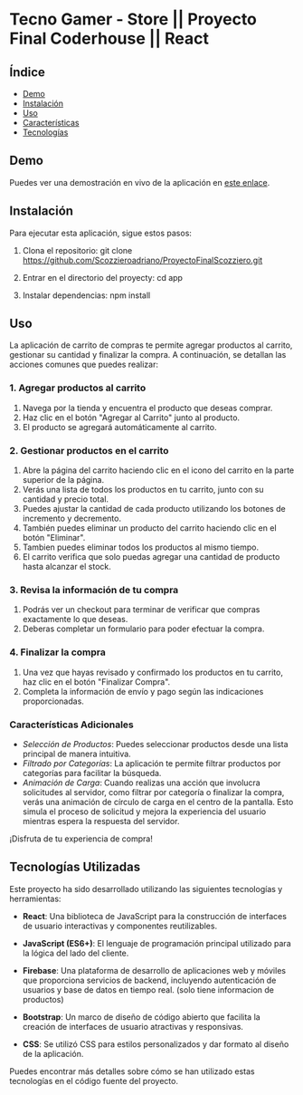 # Tecno Gamer - Store || Proyecto Final Coderhouse || React

## Índice

- [Demo](#demo)
- [Instalación](#instalación)
- [Uso](#uso)
- [Características](#características)
- [Tecnologías](#tecnologías-utilizadas)

## Demo
Puedes ver una demostración en vivo de la aplicación en [este enlace](https://mega.nz/file/NsdgDDZQ#N4Nnisoyzuofu5wyzOtnnWGGxuttzmO2Gi8MAZmdfiM).

## Instalación
Para ejecutar esta aplicación, sigue estos pasos:

1. Clona el repositorio:
    git clone https://github.com/Scozzieroadriano/ProyectoFinalScozziero.git

2. Entrar en el directorio del proyecty:
    cd app

3. Instalar dependencias:
    npm install


## Uso

La aplicación de carrito de compras te permite agregar productos al carrito, gestionar su cantidad y finalizar la compra. A continuación, se detallan las acciones comunes que puedes realizar:

### 1. Agregar productos al carrito

1. Navega por la tienda y encuentra el producto que deseas comprar.
2. Haz clic en el botón "Agregar al Carrito" junto al producto.
3. El producto se agregará automáticamente al carrito.

### 2. Gestionar productos en el carrito

1. Abre la página del carrito haciendo clic en el icono del carrito en la parte superior de la página.
2. Verás una lista de todos los productos en tu carrito, junto con su cantidad y precio total.
3. Puedes ajustar la cantidad de cada producto utilizando los botones de incremento y decremento.
4. También puedes eliminar un producto del carrito haciendo clic en el botón "Eliminar".
5. Tambien puedes eliminar todos los productos al mismo tiempo.
6. El carrito verifica que solo puedas agregar una cantidad de producto hasta alcanzar el stock.

### 3. Revisa la información de tu compra
1. Podrás ver un checkout para terminar de verificar que compras exactamente lo que deseas.
2. Deberas completar un formulario para poder efectuar la compra.
### 4. Finalizar la compra

1. Una vez que hayas revisado y confirmado los productos en tu carrito, haz clic en el botón "Finalizar Compra".
2. Completa la información de envío y pago según las indicaciones proporcionadas.

### Características Adicionales

- *Selección de Productos*: Puedes seleccionar productos desde una lista principal de manera intuitiva.
- *Filtrado por Categorías*: La aplicación te permite filtrar productos por categorías para facilitar la búsqueda.
- *Animación de Carga*: Cuando realizas una acción que involucra solicitudes al servidor, como filtrar por categoría o finalizar la compra, verás una animación de círculo de carga en el centro de la pantalla. Esto simula el proceso de solicitud y mejora la experiencia del usuario mientras espera la respuesta del servidor.

¡Disfruta de tu experiencia de compra!

## Tecnologías Utilizadas

Este proyecto ha sido desarrollado utilizando las siguientes tecnologías y herramientas:

- **React**: Una biblioteca de JavaScript para la construcción de interfaces de usuario interactivas y componentes reutilizables.

- **JavaScript (ES6+)**: El lenguaje de programación principal utilizado para la lógica del lado del cliente.

- **Firebase**: Una plataforma de desarrollo de aplicaciones web y móviles que proporciona servicios de backend, incluyendo autenticación de usuarios y base de datos en tiempo real. (solo tiene informacion de productos)

- **Bootstrap**: Un marco de diseño de código abierto que facilita la creación de interfaces de usuario atractivas y responsivas.

- **CSS**: Se utilizó CSS para estilos personalizados y dar formato al diseño de la aplicación.

Puedes encontrar más detalles sobre cómo se han utilizado estas tecnologías en el código fuente del proyecto.

